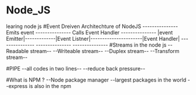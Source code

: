 # Node_JS
 learing node js 
#Event Dreiven Architechture of NodeJS
        --------------- Emits event --------------- Calls Event Handler  ---------------
        |event Emitter|-------------|Event Listner|----------------------|Event Handler|
        ---------------             ---------------                      ---------------
#Streams in the node js
        --Readable stream--
        --Writeable stream--
        --Duplex stream--
        --Transform stream--

#PIPE
--all codes in two lines--
--reduce back pressure--

#What is NPM ?
--Node package manager
--largest packages in the world 
--express is also in the npm
